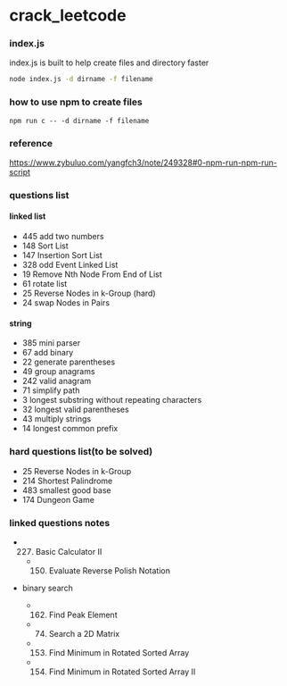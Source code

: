 # crack_leetcode

### index.js
index.js is built to help create files and directory faster
```bash
node index.js -d dirname -f filename
```
### how to use npm to create files
```
npm run c -- -d dirname -f filename
```

### reference
https://www.zybuluo.com/yangfch3/note/249328#0-npm-run-npm-run-script

### questions list

#### linked list
- 445 add two numbers
- 148 Sort List
- 147 Insertion Sort List
- 328 odd Event Linked List
- 19  Remove Nth Node From End of List
- 61  rotate list
- 25  Reverse Nodes in k-Group (hard)
- 24  swap Nodes in Pairs

#### string
- 385 mini parser
- 67  add binary
- 22  generate parentheses
- 49  group anagrams
- 242 valid anagram
- 71  simplify path
- 3   longest substring without repeating characters
- 32  longest valid parentheses
- 43  multiply strings
- 14  longest common prefix


### hard questions list(to be solved)
- 25 Reverse Nodes in k-Group
- 214 Shortest Palindrome
- 483 smallest good base
- 174 Dungeon Game

### linked questions notes
- 227. Basic Calculator II
  - 150. Evaluate Reverse Polish Notation

- binary search
  - 162. Find Peak Element
  - 74. Search a 2D Matrix
  - 153. Find Minimum in Rotated Sorted Array
  - 154. Find Minimum in Rotated Sorted Array II
